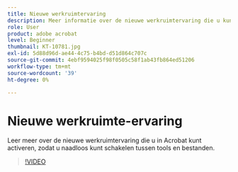 ```yaml
---
title: Nieuwe werkruimtervaring
description: Meer informatie over de nieuwe werkruimtervaring die u kunt activeren in Acrobat
role: User
product: adobe acrobat
level: Beginner
thumbnail: KT-10781.jpg
exl-id: 5d88d96d-ae44-4c75-b4bd-d51d864c707c
source-git-commit: 4ebf9594025f98f0505c58f1ab43fb864ed51206
workflow-type: tm+mt
source-wordcount: '39'
ht-degree: 0%

---
```


# Nieuwe werkruimte-ervaring

Leer meer over de nieuwe werkruimtervaring die u in Acrobat kunt activeren, zodat u naadloos kunt schakelen tussen tools en bestanden.

>[!VIDEO](https://video.tv.adobe.com/v/345949?quality=12&learn=on&hidetitle=true)
